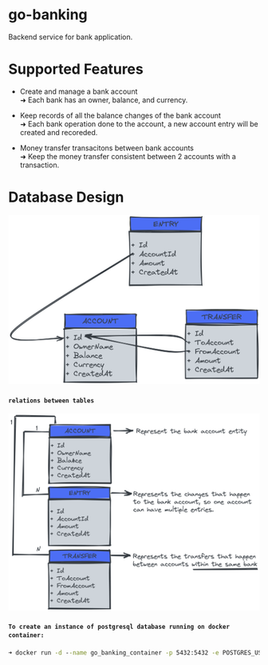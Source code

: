 # go-banking
Backend service for bank application.

# Supported Features 
- Create and manage a bank account
    <br>➜ Each bank has an owner, balance, and currency.

- Keep records of all the balance changes of the bank account
    <br>➜ Each bank operation done to the account, a new account entry will be created and recoreded.

- Money transfer transacitons between bank accounts
    <br>➜ Keep the money transfer consistent between 2 accounts with a transaction.

# Database Design

![tables](./account_db_design.png)

#### `relations between tables`
![tables](./Db_relations.png)

#### `To create an instance of postgresql database running on docker container:`
```cmd
➜ docker run -d --name go_banking_container -p 5432:5432 -e POSTGRES_USER=go_banking_username -e POSTGRES_PASSWORD=go_banking_password -e POSTGRES_DB=go_banking_db 6a35e2c987a6
```






